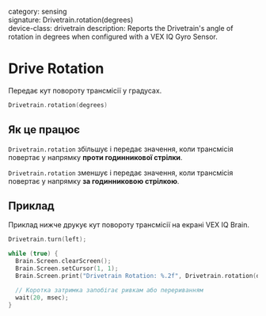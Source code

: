 category: sensing  
signature: Drivetrain.rotation(degrees)  
device-class: drivetrain
description: Reports the Drivetrain's angle of rotation in degrees when configured with a VEX IQ Gyro Sensor.

# Drive Rotation

Передає кут повороту трансмісії у градусах.

```cpp
Drivetrain.rotation(degrees)
```

## Як це працює

`Drivetrain.rotation` збільшує і передає значення, коли трансмісія повертає у напрямку **проти годинникової стрілки**.

`Drivetrain.rotation` зменшує і передає значення, коли трансмісія повертає у напрямку **за годинниковою стрілкою**.

## Приклад

Приклад нижче друкує кут повороту трансмісії на екрані VEX IQ Brain.

```cpp
Drivetrain.turn(left);

while (true) {
  Brain.Screen.clearScreen();
  Brain.Screen.setCursor(1, 1);
  Brain.Screen.print("Drivetrain Rotation: %.2f", Drivetrain.rotation(degrees));

  // Коротка затримка запобігає ривкам або перериванням
  wait(20, msec);
}
```

<advanced>
</advanced>